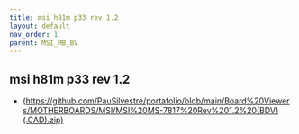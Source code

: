 ```yaml
---
title: msi h81m p33 rev 1.2
layout: default
nav_order: 1
parent: MSI_MB_BV
---
```


## msi h81m p33 rev 1.2

- [(https://github.com/PauSilvestre/portafolio/blob/main/Board%20Viewers/MOTHERBOARDS/MSI/MSI%20MS-7817%20Rev%201.2%20(BDV)(.CAD).zip)
](https://github.com/PauSilvestre/portafolio/blob/main/Board%20Viewers/MOTHERBOARDS/MSI/MSI%20MS-7817%20Rev%201.2%20(BDV)(.CAD).zip)
